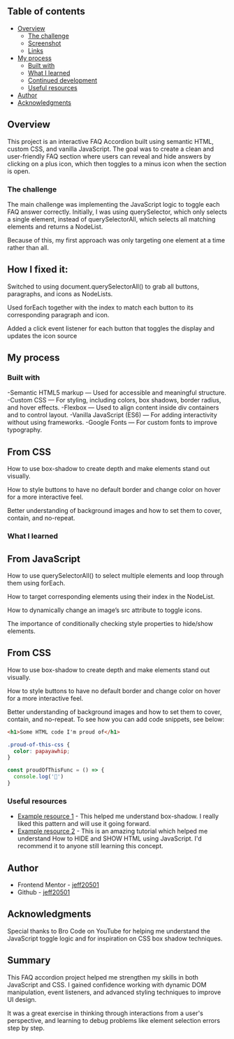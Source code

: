 

## Table of contents

- [Overview](#overview)
  - [The challenge](#the-challenge)
  - [Screenshot](#screenshot)
  - [Links](#links)
- [My process](#my-process)
  - [Built with](#built-with)
  - [What I learned](#what-i-learned)
  - [Continued development](#continued-development)
  - [Useful resources](#useful-resources)
- [Author](#author)
- [Acknowledgments](#acknowledgments)


## Overview
This project is an interactive FAQ Accordion built using semantic HTML, custom CSS, and vanilla JavaScript. The goal was to create a clean and user-friendly FAQ section where users can reveal and hide answers by clicking on a plus icon, which then toggles to a minus icon when the section is open.

### The challenge

The main challenge was implementing the JavaScript logic to toggle each FAQ answer correctly. Initially, I was using querySelector, which only selects a single element, instead of querySelectorAll, which selects all matching elements and returns a NodeList.

Because of this, my first approach was only targeting one element at a time rather than all.

## How I fixed it:

Switched to using document.querySelectorAll() to grab all buttons, paragraphs, and icons as NodeLists.

Used forEach together with the index to match each button to its corresponding paragraph and icon.

Added a click event listener for each button that toggles the display and updates the icon source

## My process

### Built with

-Semantic HTML5 markup — Used for accessible and meaningful structure.
-Custom CSS — For styling, including colors, box shadows, border radius, and hover effects.
-Flexbox — Used to align content inside div containers and to control layout.
-Vanilla JavaScript (ES6) — For adding interactivity without using frameworks.
-Google Fonts — For custom fonts to improve typography.

## From CSS
How to use box-shadow to create depth and make elements stand out visually.

How to style buttons to have no default border and change color on hover for a more interactive feel.

Better understanding of background images and how to set them to cover, contain, and no-repeat.

### What I learned

## From JavaScript
How to use querySelectorAll() to select multiple elements and loop through them using forEach.

How to target corresponding elements using their index in the NodeList.

How to dynamically change an image’s src attribute to toggle icons.

The importance of conditionally checking style properties to hide/show elements.

## From CSS
How to use box-shadow to create depth and make elements stand out visually.

How to style buttons to have no default border and change color on hover for a more interactive feel.

Better understanding of background images and how to set them to cover, contain, and no-repeat.
To see how you can add code snippets, see below:

```html
<h1>Some HTML code I'm proud of</h1>
```
```css
.proud-of-this-css {
  color: papayawhip;
}
```
```js
const proudOfThisFunc = () => {
  console.log('🎉')
}
```


### Useful resources

- [Example resource 1](https://www.youtube.com/watch?v=MkvHPOT4RS8) - This helped me understand box-shadow. I really liked this pattern and will use it going forward.
- [Example resource 2](https://www.youtube.com/watch?v=MkvHPOT4RS8) - This is an amazing tutorial which helped me understand How to HIDE and SHOW HTML using JavaScript. I'd recommend it to anyone still learning this concept.


## Author

- Frontend Mentor - [jeff20501](https://www.frontendmentor.io/profile/jeff20501)
- Github - [jeff20501](https://github.com/jeff20501)


## Acknowledgments

Special thanks to Bro Code on YouTube for helping me understand the JavaScript toggle logic and for inspiration on CSS box shadow techniques.

## Summary
This FAQ accordion project helped me strengthen my skills in both JavaScript and CSS. I gained confidence working with dynamic DOM manipulation, event listeners, and advanced styling techniques to improve UI design.

It was a great exercise in thinking through interactions from a user's perspective, and learning to debug problems like element selection errors step by step.

